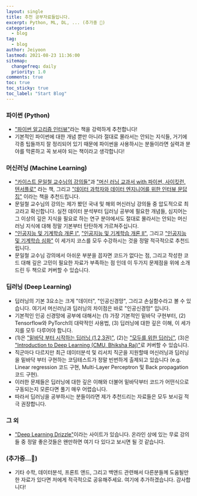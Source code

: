 ```yaml
---
layout: single
title: 추천 공부자료들입니다.
excerpt: Python, ML, DL, ... (추가중 🚧) 
categories:
  - blog
tag:
  - blog
author: Jeiyoon
lastmod: 2021-08-23 11:36:00
sitemap:
  changefreq: daily
  priority: 1.0
comments: true
toc: true
toc_sticky: true
toc_label: "Start Blog"
---
```


### 파이썬 (Python)

- ["파이썬 알고리즘 인터뷰"](https://github.com/onlybooks/algorithm-interview)라는 책을 강력하게 추천합니다! 
- 기본적인 파이썬에 대한 개념 뿐만 아니라 절대로 몰라서는 안되는 지식들, 거기에 각종 팁들까지 잘 정리되어 있기 때문에 파이썬을 사용하시는 분들이라면 실력과 분야를 막론하고 꼭 보셔야 되는 책이라고 생각합니다!


### 머신러닝 (Machine Learning)

- ["카이스트 문일철 교수님의 강의들"](https://kooc.kaist.ac.kr/)과 ["머신 러닝 교과서 with 파이썬, 사이킷런, 텐서플로"](https://github.com/gilbutITbook/080223) 라는 책, 그리고 ["데이터 과학자와 데이터 엔지니어를 위한 인터뷰 문답집"](https://jpub.tistory.com/1057) 이라는 책을 추천드립니다.
- 문일철 교수님의 강의는 제가 봤던 국내 및 해외 머신러닝 강의들 중 압도적으로 최고라고 확신합니다. 실전 데이터 분석부터 딥러닝 공부에 필요한 개념들, 심지어는 그 이상의 깊은 지식을 필요로 하는 연구 분야에서도 절대로 몰라서는 안되는 머신러닝 지식에 대해 정말 기본부터 탄탄하게 가르쳐주십니다. 
- ["인공지능 및 기계학습 개론 I"](https://kaist.edwith.org/machinelearning1_17), ["인공지능 및 기계학습 개론 II"](https://kaist.edwith.org/machinelearning2__17), 그리고 ["인공지능 및 기계학습 심화"](https://kooc.kaist.ac.kr/aiml-adv) 이 세가지 코스를 모두 수강하시는 것을 정말 적극적으로 추천드립니다.   
- 문일철 교수님 강의에서 아쉬운 부분을 꼽자면 코드가 없다는 점, 그리고 작성한 코드 대해 깊은 고민이 필요한 자료가 부족하는 점 인데 이 두가지 문제점을 위에 소개드린 두 책으로 커버할 수 있습니다.


### 딥러닝 (Deep Learning)

- 딥러닝의 기본 3요소는 크게 "데이터", "인공신경망", 그리고 손실함수라고 볼 수 있습니다. 여기서 머신러닝과 딥러닝의 차이점은 바로 "인공신경망" 입니다.
- 기본적인 인공 신경망에 공부에 대해서는 (1) 가장 기본적인 밑바닥 구현부터, (2) Tensorflow와 PyTorch의 대략적인 사용법, (3) 딥러닝에 대한 깊은 이해, 이 세가지를 모두 다루어야 합니다.
- (1)은 ["밑바닥 부터 시작하는 딥러닝 (1,2,3권)"](https://github.com/WegraLee?tab=repositories), (2)는 ["모두를 위한 딥러닝"](https://deeplearningzerotoall.github.io/season2/), (3)은 ["Introduction to Deep Learning (CMU, Bhiksha Raj)"](http://deeplearning.cs.cmu.edu/F20/index.html)로 커버할 수 있습니다.     
- 직군마다 다르지만 최근 데이터분석 및 리서치 직군을 지원할때 머신러닝과 딥러닝을 밑바닥 부터 구현하는 코딩테스트가 정말 빈번하게 출제되고 있습니다 (e.g. Linear regression 코드 구현, Multi-Layer Perceptron 및 Back propagation 코드 구현). 
- 이러한 문제들은 딥러닝에 대한 깊은 이해와 더불어 밑바닥부터 코드가 어떤식으로 구동되는지 모른다면 풀기 매우 어렵습니다.
- 따라서 딥러닝을 공부하시는 분들이라면 제가 추천드리는 자료들은 모두 보시길 적극 권장합니다.  


### 그 외

- ["Deep Learning Drizzle"](https://deep-learning-drizzle.github.io/)이라는 사이트가 있습니다. 온라인 상에 있는 무료 강의들 중 정말 좋은것들은 왠만하면 여기 다 있다고 보시면 될 것 같습니다. 


### (추가중...🚧)

- 기타 수학, 데이터분석, 프론트 앤드, 그리고 백앤드 관련해서 다른분들께 도움될만한 자료가 있다면 저에게 적극적으로 공유해주세요. 여기에 추가하겠습니다. 감사합니다!
